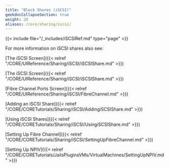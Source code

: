 ```yaml
---
title: "Block Shares (iSCSI)"
geekdocCollapseSection: true
weight: 20
aliases: /core/sharing/iscsi/
---
```


{{< include file="/_includes/iSCSIRef.md" type="page" >}}

For more information on iSCSI shares also see:

[The iSCSI Screen]({{< relref "/CORE/UIReference/Sharing/iSCSI/iSCSIShare.md" >}})

[The iSCSI Screen]({{< relref "/CORE/UIReference/Sharing/iSCSI/iSCSIShare.md" >}})

[Fibre Channel Ports Screen]({{< relref "/CORE/UIReference/Sharing/iSCSI/FibreChannel.md" >}})

[Adding an iSCSI Share]({{< relref "/CORE/CORETutorials/Sharing/iSCSI/AddingiSCSIShare.md" >}}) 

[Using iSCSI Shares]({{< relref "/CORE/CORETutorials/Sharing/iSCSI/UsingiSCSIShare.md" >}})

[Setting Up Fibre Channel]({{< relref "/CORE/CORETutorials/Sharing/iSCSI/SettingUpFibreChannel.md" >}})

[Setting Up NPIV]({{< relref "/CORE/CORETutorials/JailsPluginsVMs/VirtualMachines/SettingUpNPIV.md" >}})

